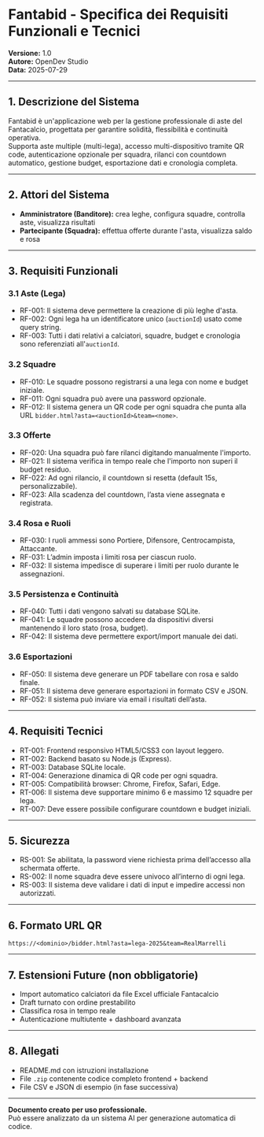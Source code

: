 
# Fantabid - Specifica dei Requisiti Funzionali e Tecnici

**Versione:** 1.0  
**Autore:** OpenDev Studio  
**Data:** 2025-07-29

---

## 1. Descrizione del Sistema

Fantabid è un'applicazione web per la gestione professionale di aste del Fantacalcio, progettata per garantire solidità, flessibilità e continuità operativa.  
Supporta aste multiple (multi-lega), accesso multi-dispositivo tramite QR code, autenticazione opzionale per squadra, rilanci con countdown automatico, gestione budget, esportazione dati e cronologia completa.

---

## 2. Attori del Sistema

- **Amministratore (Banditore):** crea leghe, configura squadre, controlla aste, visualizza risultati
- **Partecipante (Squadra):** effettua offerte durante l'asta, visualizza saldo e rosa

---

## 3. Requisiti Funzionali

### 3.1 Aste (Lega)

- RF-001: Il sistema deve permettere la creazione di più leghe d'asta.
- RF-002: Ogni lega ha un identificatore unico (`auctionId`) usato come query string.
- RF-003: Tutti i dati relativi a calciatori, squadre, budget e cronologia sono referenziati all'`auctionId`.

### 3.2 Squadre

- RF-010: Le squadre possono registrarsi a una lega con nome e budget iniziale.
- RF-011: Ogni squadra può avere una password opzionale.
- RF-012: Il sistema genera un QR code per ogni squadra che punta alla URL `bidder.html?asta=<auctionId>&team=<nome>`.

### 3.3 Offerte

- RF-020: Una squadra può fare rilanci digitando manualmente l'importo.
- RF-021: Il sistema verifica in tempo reale che l'importo non superi il budget residuo.
- RF-022: Ad ogni rilancio, il countdown si resetta (default 15s, personalizzabile).
- RF-023: Alla scadenza del countdown, l’asta viene assegnata e registrata.

### 3.4 Rosa e Ruoli

- RF-030: I ruoli ammessi sono Portiere, Difensore, Centrocampista, Attaccante.
- RF-031: L’admin imposta i limiti rosa per ciascun ruolo.
- RF-032: Il sistema impedisce di superare i limiti per ruolo durante le assegnazioni.

### 3.5 Persistenza e Continuità

- RF-040: Tutti i dati vengono salvati su database SQLite.
- RF-041: Le squadre possono accedere da dispositivi diversi mantenendo il loro stato (rosa, budget).
- RF-042: Il sistema deve permettere export/import manuale dei dati.

### 3.6 Esportazioni

- RF-050: Il sistema deve generare un PDF tabellare con rosa e saldo finale.
- RF-051: Il sistema deve generare esportazioni in formato CSV e JSON.
- RF-052: Il sistema può inviare via email i risultati dell’asta.

---

## 4. Requisiti Tecnici

- RT-001: Frontend responsivo HTML5/CSS3 con layout leggero.
- RT-002: Backend basato su Node.js (Express).
- RT-003: Database SQLite locale.
- RT-004: Generazione dinamica di QR code per ogni squadra.
- RT-005: Compatibilità browser: Chrome, Firefox, Safari, Edge.
- RT-006: Il sistema deve supportare minimo 6 e massimo 12 squadre per lega.
- RT-007: Deve essere possibile configurare countdown e budget iniziali.

---

## 5. Sicurezza

- RS-001: Se abilitata, la password viene richiesta prima dell’accesso alla schermata offerte.
- RS-002: Il nome squadra deve essere univoco all’interno di ogni lega.
- RS-003: Il sistema deve validare i dati di input e impedire accessi non autorizzati.

---

## 6. Formato URL QR

```
https://<dominio>/bidder.html?asta=lega-2025&team=RealMarrelli
```

---

## 7. Estensioni Future (non obbligatorie)

- Import automatico calciatori da file Excel ufficiale Fantacalcio
- Draft turnato con ordine prestabilito
- Classifica rosa in tempo reale
- Autenticazione multiutente + dashboard avanzata

---

## 8. Allegati

- README.md con istruzioni installazione
- File `.zip` contenente codice completo frontend + backend
- File CSV e JSON di esempio (in fase successiva)

---

**Documento creato per uso professionale.**  
Può essere analizzato da un sistema AI per generazione automatica di codice.
